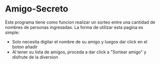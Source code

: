 # Amigo-Secreto

Este programa tiene como funcion realizar un sorteo entre una cantidad de nombres de personas ingresadas.
La forma de utilizar esta pagina es simple:
 - Solo necesita digitar el nombre de su amigo y luegos dar click en el boton añadir
 - Al tener su lista de amigos, proceda a dar click a "Sortear amigo" y disfrute de la diversion
